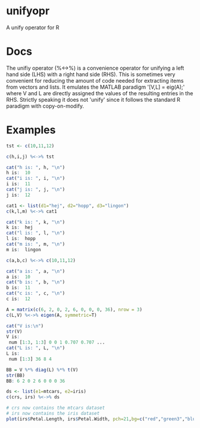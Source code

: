 
# unifyopr
A unify operator for R

# Docs
The unifiy operator (%<->%) is a convenience operator for unifying a left hand side (LHS) with a right hand side (RHS). This is sometimes very convenient for reducing the amount of code needed for extracting items from vectors and lists. It emulates the MATLAB paradigm '[V,L] = eig(A);' where V and L are directly assigned the values of the resulting entries in the RHS. Strictly speaking it does not 'unify' since it follows the standard R paradigm with copy-on-modify.

# Examples

```r
tst <- c(10,11,12)

c(h,i,j) %<->% tst

cat("h is: ", h, "\n")
h is:  10 
cat("i is: ", i, "\n")
i is:  11 
cat("j is: ", j, "\n")
j is:  12 

cat1 <- list(d1="hej", d2="hopp", d3="lingon")
c(k,l,m) %<->% cat1

cat("k is: ", k, "\n")
k is:  hej 
cat("l is: ", l, "\n")
l is:  hopp 
cat("m is: ", m, "\n")
m is:  lingon 

c(a,b,c) %<->% c(10,11,12)

cat("a is: ", a, "\n")
a is:  10 
cat("b is: ", b, "\n")
b is:  11 
cat("c is: ", c, "\n")
c is:  12 

A = matrix(c(6, 2, 0, 2, 6, 0, 0, 0, 36), nrow = 3)
c(L,V) %<->% eigen(A, symmetric=T)

cat("V is:\n")
str(V)
V is: 
 num [1:3, 1:3] 0 0 1 0.707 0.707 ...
cat("L is: ", L, "\n")
L is: 
 num [1:3] 36 8 4

BB = V %*% diag(L) %*% t(V)
str(BB)
BB: 6 2 0 2 6 0 0 0 36

ds <- list(e1=mtcars, e2=iris)
c(crs, irs) %<->% ds

# crs now contains the mtcars dataset 
# irs now contains the iris dataset
plot(irs$Petal.Length, irs$Petal.Width, pch=21,bg=c("red","green3","blue")[unclass(iris$Species)], main="Edgar Anderson's Iris Data")
